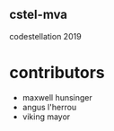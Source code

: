 ## cstel-mva
codestellation 2019
# contributors
* maxwell hunsinger
* angus l'herrou
* viking mayor
